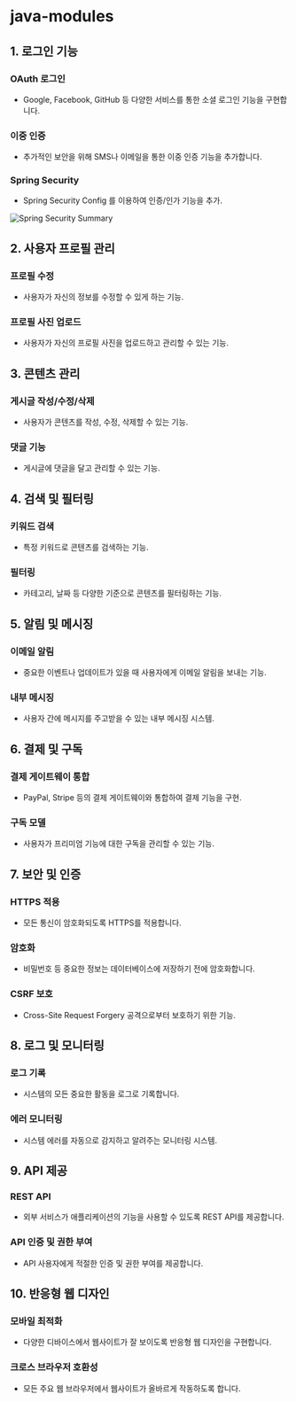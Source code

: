 # java-modules

## 1. 로그인 기능
### OAuth 로그인
- Google, Facebook, GitHub 등 다양한 서비스를 통한 소셜 로그인 기능을 구현합니다.
### 이중 인증
- 추가적인 보안을 위해 SMS나 이메일을 통한 이중 인증 기능을 추가합니다.
### Spring Security
- Spring Security Config 를 이용하여 인증/인가 기능을 추가.

![Spring Security Summary](https://github.com/study-team1/java-modules/assets/107231837/9939d661-453c-410c-bf3d-c98d81e6c54d)


## 2. 사용자 프로필 관리
### 프로필 수정
- 사용자가 자신의 정보를 수정할 수 있게 하는 기능.
### 프로필 사진 업로드
- 사용자가 자신의 프로필 사진을 업로드하고 관리할 수 있는 기능.
## 3. 콘텐츠 관리
### 게시글 작성/수정/삭제
- 사용자가 콘텐츠를 작성, 수정, 삭제할 수 있는 기능.
### 댓글 기능
- 게시글에 댓글을 달고 관리할 수 있는 기능.
## 4. 검색 및 필터링
### 키워드 검색
- 특정 키워드로 콘텐츠를 검색하는 기능.
### 필터링
- 카테고리, 날짜 등 다양한 기준으로 콘텐츠를 필터링하는 기능.
## 5. 알림 및 메시징
### 이메일 알림
- 중요한 이벤트나 업데이트가 있을 때 사용자에게 이메일 알림을 보내는 기능.
### 내부 메시징
- 사용자 간에 메시지를 주고받을 수 있는 내부 메시징 시스템.
## 6. 결제 및 구독
### 결제 게이트웨이 통합
- PayPal, Stripe 등의 결제 게이트웨이와 통합하여 결제 기능을 구현.
### 구독 모델
- 사용자가 프리미엄 기능에 대한 구독을 관리할 수 있는 기능.
## 7. 보안 및 인증
### HTTPS 적용
- 모든 통신이 암호화되도록 HTTPS를 적용합니다.
### 암호화
- 비밀번호 등 중요한 정보는 데이터베이스에 저장하기 전에 암호화합니다.
### CSRF 보호
- Cross-Site Request Forgery 공격으로부터 보호하기 위한 기능.
## 8. 로그 및 모니터링
### 로그 기록
- 시스템의 모든 중요한 활동을 로그로 기록합니다.
### 에러 모니터링
- 시스템 에러를 자동으로 감지하고 알려주는 모니터링 시스템.
## 9. API 제공
### REST API
- 외부 서비스가 애플리케이션의 기능을 사용할 수 있도록 REST API를 제공합니다.
### API 인증 및 권한 부여
- API 사용자에게 적절한 인증 및 권한 부여를 제공합니다.
## 10. 반응형 웹 디자인
### 모바일 최적화
- 다양한 디바이스에서 웹사이트가 잘 보이도록 반응형 웹 디자인을 구현합니다.
### 크로스 브라우저 호환성
- 모든 주요 웹 브라우저에서 웹사이트가 올바르게 작동하도록 합니다.
